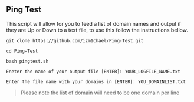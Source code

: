 ## Ping Test
This script will allow for you to feed a list of domain names and output if they are Up or Down to a text file, to use this follow the instructions bellow.

`git clone https://github.com/izm1chael/Ping-Test.git`

`cd Ping-Test`

`bash pingtest.sh`

`Eneter the name of your output file [ENTER]: YOUR_LOGFILE_NAME.txt`

`Enter the file name with your domains in [ENTER]: YOU_DOMAINLIST.txt`



> Please note the list of domain will need to be one domain per line

